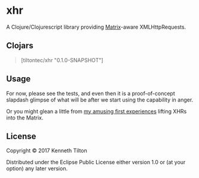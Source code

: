 # xhr

A Clojure/Clojurescript library providing [Matrix](https://github.com/kennytilton/matrix)-aware XMLHttpRequests.

## Clojars
> [tiltontec/xhr "0.1.0-SNAPSHOT"]

## Usage

For now, please see the tests, and even then it is a proof-of-concept slapdash glimpse of what will be after we start using the capability in anger.

Or you might glean a little from [my amusing first experiences](https://github.com/kennytilton/xhr/blob/master/cljs/xhr/XHR.md) lifting XHRs into the Matrix.

## License

Copyright © 2017 Kenneth Tilton

Distributed under the Eclipse Public License either version 1.0 or (at
your option) any later version.

